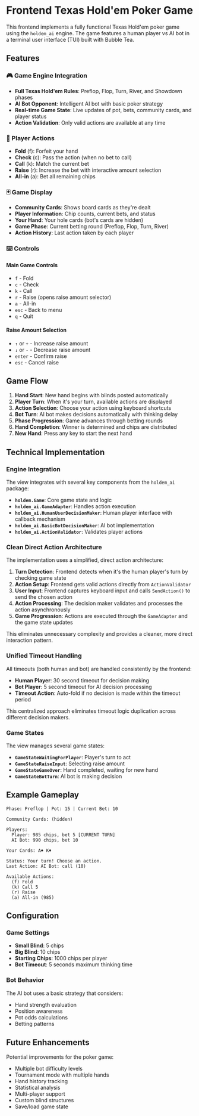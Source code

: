 # Frontend Texas Hold'em Poker Game

This frontend implements a fully functional Texas Hold'em poker game using the `holdem_ai` engine. The game features a human player vs AI bot in a terminal user interface (TUI) built with Bubble Tea.

## Features

### 🎮 Game Engine Integration
- **Full Texas Hold'em Rules**: Preflop, Flop, Turn, River, and Showdown phases
- **AI Bot Opponent**: Intelligent AI bot with basic poker strategy
- **Real-time Game State**: Live updates of pot, bets, community cards, and player status
- **Action Validation**: Only valid actions are available at any time

### 🎯 Player Actions
- **Fold** (f): Forfeit your hand
- **Check** (c): Pass the action (when no bet to call)
- **Call** (k): Match the current bet
- **Raise** (r): Increase the bet with interactive amount selection
- **All-in** (a): Bet all remaining chips

### 🃏 Game Display
- **Community Cards**: Shows board cards as they're dealt
- **Player Information**: Chip counts, current bets, and status
- **Your Hand**: Your hole cards (bot's cards are hidden)
- **Game Phase**: Current betting round (Preflop, Flop, Turn, River)
- **Action History**: Last action taken by each player

### ⌨️ Controls

#### Main Game Controls
- `f` - Fold
- `c` - Check
- `k` - Call
- `r` - Raise (opens raise amount selector)
- `a` - All-in
- `esc` - Back to menu
- `q` - Quit

#### Raise Amount Selection
- `↑` or `+` - Increase raise amount
- `↓` or `-` - Decrease raise amount
- `enter` - Confirm raise
- `esc` - Cancel raise

## Game Flow

1. **Hand Start**: New hand begins with blinds posted automatically
2. **Player Turn**: When it's your turn, available actions are displayed
3. **Action Selection**: Choose your action using keyboard shortcuts
4. **Bot Turn**: AI bot makes decisions automatically with thinking delay
5. **Phase Progression**: Game advances through betting rounds
6. **Hand Completion**: Winner is determined and chips are distributed
7. **New Hand**: Press any key to start the next hand

## Technical Implementation

### Engine Integration
The view integrates with several key components from the `holdem_ai` package:

- **`holdem.Game`**: Core game state and logic
- **`holdem_ai.GameAdapter`**: Handles action execution
- **`holdem_ai.HumanUserDecisionMaker`**: Human player interface with callback mechanism
- **`holdem_ai.BasicBotDecisionMaker`**: AI bot implementation
- **`holdem_ai.ActionValidator`**: Validates player actions

### Clean Direct Action Architecture
The implementation uses a simplified, direct action architecture:

1. **Turn Detection**: Frontend detects when it's the human player's turn by checking game state
2. **Action Setup**: Frontend gets valid actions directly from `ActionValidator`
3. **User Input**: Frontend captures keyboard input and calls `SendAction()` to send the chosen action
4. **Action Processing**: The decision maker validates and processes the action asynchronously
5. **Game Progression**: Actions are executed through the `GameAdapter` and the game state updates

This eliminates unnecessary complexity and provides a cleaner, more direct interaction pattern.

### Unified Timeout Handling
All timeouts (both human and bot) are handled consistently by the frontend:
- **Human Player**: 30 second timeout for decision making
- **Bot Player**: 5 second timeout for AI decision processing
- **Timeout Action**: Auto-fold if no decision is made within the timeout period

This centralized approach eliminates timeout logic duplication across different decision makers.

### Game States
The view manages several game states:

- **`GameStateWaitingForPlayer`**: Player's turn to act
- **`GameStateRaiseInput`**: Selecting raise amount
- **`GameStateGameOver`**: Hand completed, waiting for new hand
- **`GameStateBotTurn`**: AI bot is making decision

## Example Gameplay

```
Phase: Preflop | Pot: 15 | Current Bet: 10

Community Cards: (hidden)

Players:
  Player: 985 chips, bet 5 [CURRENT TURN]
  AI Bot: 990 chips, bet 10

Your Cards: A♠ K♦

Status: Your turn! Choose an action.
Last Action: AI Bot: call (10)

Available Actions:
  (f) Fold
  (k) Call 5
  (r) Raise
  (a) All-in (985)
```

## Configuration

### Game Settings
- **Small Blind**: 5 chips
- **Big Blind**: 10 chips  
- **Starting Chips**: 1000 chips per player
- **Bot Timeout**: 5 seconds maximum thinking time

### Bot Behavior
The AI bot uses a basic strategy that considers:
- Hand strength evaluation
- Position awareness
- Pot odds calculations
- Betting patterns

## Future Enhancements

Potential improvements for the poker game:
- Multiple bot difficulty levels
- Tournament mode with multiple hands
- Hand history tracking
- Statistical analysis
- Multi-player support
- Custom blind structures
- Save/load game state 
